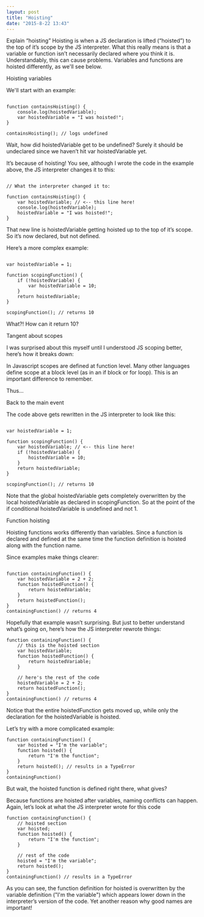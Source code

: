 ```yaml
---
layout: post
title: "Hoisting"
date: "2015-8-22 13:43"
---
```


Explain “hoisting”
Hoisting is when a JS declaration is lifted (“hoisted”) to the top of it’s scope by the JS interpreter. What this really means is that a variable or function isn’t necessarily declared where you think it is. Understandably, this can cause problems. Variables and functions are hoisted differently, as we'll see below.

Hoisting variables

We'll start with an example:

```

function containsHoisting() {
    console.log(hoistedVariable);
    var hoistedVariable = "I was hoisted!";
}

containsHoisting(); // logs undefined

```

Wait, how did hoistedVariable get to be undefined? Surely it should be undeclared since we haven’t hit var hoistedVariable yet.

It’s because of hoisting! You see, although I wrote the code in the example above, the JS interpreter changes it to this:

```

// What the interpreter changed it to:

function containsHoisting() {
    var hoistedVariable; // <-- this line here!
    console.log(hoistedVariable);
    hoistedVariable = "I was hoisted!";
}

```

That new line is hoistedVariable getting hoisted up to the top of it’s scope. So it’s now declared, but not defined.

Here’s a more complex example:

```

var hoistedVariable = 1;

function scopingFunction() {
    if (!hoistedVariable) {
        var hoistedVariable = 10;
    }
    return hoistedVariable;
}

scopingFunction(); // returns 10

```

What?! How can it return 10?

Tangent about scopes

I was surprised about this myself until I understood JS scoping better, here’s how it breaks down:

In Javascript scopes are defined at function level. Many other languages define scope at a block level (as in an if block or for loop). This is an important difference to remember.

Thus...

Back to the main event

The code above gets rewritten in the JS interpreter to look like this:

```

var hoistedVariable = 1;

function scopingFunction() {
    var hoistedVariable; // <-- this line here!
    if (!hoistedVariable) {
        hoistedVariable = 10;
    }
    return hoistedVariable;
}

scopingFunction(); // returns 10

```

Note that the global hoistedVariable gets completely overwritten by the local hoistedVariable as declared in scopingFunction. So at the point of the if conditional hoistedVariable is undefined and not 1.

Function hoisting

Hoisting functions works differently than variables. Since a function is declared and defined at the same time the function definition is hoisted along with the function name.

Since examples make things clearer:

```

function containingFunction() {
    var hoistedVariable = 2 + 2;
    function hoistedFunction() {
        return hoistedVariable;
    }
    return hoistedFunction();
}
containingFunction() // returns 4

```

Hopefully that example wasn’t surprising. But just to better understand what’s going on, here’s how the JS interpreter rewrote things:

```
function containingFunction() {
    // this is the hoisted section
    var hoistedVariable;
    function hoistedFunction() {
        return hoistedVariable;
    }

    // here's the rest of the code
    hoistedVariable = 2 + 2;
    return hoistedFunction();
}
containingFunction() // returns 4
```
Notice that the entire hoistedFunction gets moved up, while only the declaration for the hoistedVariable is hoisted.

Let’s try with a more complicated example:
```
function containingFunction() {
    var hoisted = "I'm the variable";
    function hoisted() {
        return "I'm the function";
    }
    return hoisted(); // results in a TypeError
}
containingFunction()

```
But wait, the hoisted function is defined right there, what gives?

Because functions are hoisted after variables, naming conflicts can happen. Again, let’s look at what the JS interpreter wrote for this code

```
function containingFunction() {
    // hoisted section
    var hoisted;
    function hoisted() {
        return "I'm the function";
    }

    // rest of the code
    hoisted = "I'm the variable";
    return hoisted();
}
containingFunction() // results in a TypeError

```
As you can see, the function definition for hoisted is overwritten by the variable definition ("I'm the variable") which appears lower down in the interpreter’s version of the code. Yet another reason why good names are important!
